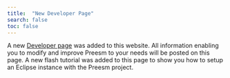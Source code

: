 ```yaml
---
title:  "New Developer Page"
search: false
toc: false
---
```


A new [Developer page](http://preesm.insa-rennes.fr/website/index.php?id=developer) was added to this website. All information enabling you to modify and improve Preesm to your needs will be posted on this page. A new flash tutorial was added to this page to show you how to setup an Eclipse instance with the Preesm project.
